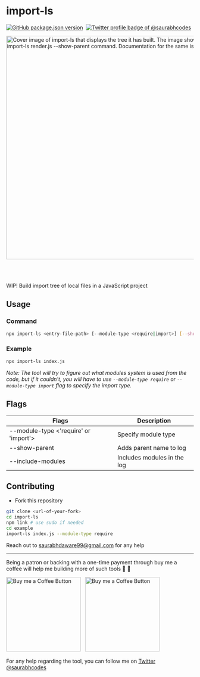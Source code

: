 # import-ls

<p align="left"><a href="https://npmjs.org/package/import-ls"><img alt="GitHub package.json version" src="https://img.shields.io/github/package-json/v/saurabhdaware/import-ls?style=for-the-badge&labelColor=black&logo=npm&label=import-ls&color=darkred"></a> &nbsp;<a href="https://twitter.com/saurabhcodes"><img alt="Twitter profile badge of @saurabhcodes" src="https://img.shields.io/badge/follow-@saurabhcodes-1DA1F2?style=for-the-badge&logo=twitter&logoColor=1DA1F2&labelColor=black"/></a> </p>

<img width="600" alt="Cover image of import-ls that displays the tree it has built. The image shows npx import-ls render.js --show-parent command. Documentation for the same is given below" src="https://res.cloudinary.com/saurabhdaware/image/upload/v1595232013/npm/import-ls-cover.png">

<br/><br/>

WIP! Build import tree of local files in a JavaScript project

## Usage

### Command
```sh
npx import-ls <entry-file-path> [--module-type <require|import>] [--show-parent]
```

### Example

```sh
npx import-ls index.js
```

*Note: The tool will try to figure out what modules system is used from the code, but if it couldn't, you will have to use `--module-type require` or `--module-type import` flag to specify the import type.*




## Flags

| Flags                                 | Description                 |
|---------------------------------------|-----------------------------|
| --module-type <'require' or 'import'> | Specify module type         |
| --show-parent                         | Adds parent name to log     |
| --include-modules                     | Includes modules in the log |

## Contributing

- Fork this repository

```sh
git clone <url-of-your-fork>
cd import-ls
npm link # use sudo if needed
cd example 
import-ls index.js --module-type require
```

Reach out to saurabhdaware99@gmail.com for any help 

--- 

Being a patron or backing with a one-time payment through buy me a coffee will help me building more of such tools 🐨 🎉

[<img alt="Buy me a Coffee Button" width=200 src="https://c5.patreon.com/external/logo/become_a_patron_button.png">](https://www.patreon.com/bePatron?u=31891872) &nbsp; [<img alt="Buy me a Coffee Button" width=200 src="https://cdn.buymeacoffee.com/buttons/default-yellow.png">](https://www.buymeacoffee.com/saurabhdaware)

For any help regarding the tool, you can follow me on [Twitter @saurabhcodes](https://twitter.com/saurabhcodes)
